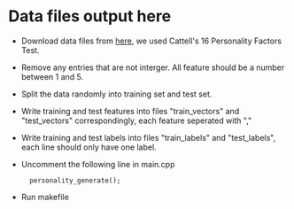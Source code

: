 # Data files output here
* Download data files from [here](http://personality-testing.info/_rawdata/), we used Cattell's 16 Personality Factors Test.

* Remove any entries that are not interger. All feature should be a number between 1 and 5.

* Split the data randomly into training set and test set.


* Write training and test features into files "train_vectors" and "test_vectors" correspondingly, each feature seperated with ","

* Write training and test labels into files "train_labels" and "test_labels", each line should only have one label.

* Uncomment the following line in main.cpp

		personality_generate();

* Run makefile